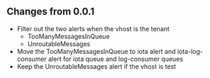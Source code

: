 ## Changes from 0.0.1
- Filter out the two alerts when the vhost is the tenant
    - TooManyMessagesInQueue
    - UnroutableMessages
- Move the TooManyMessagesInQueue to iota alert and iota-log-consumer alert for iota queue and log-consumer queues
- Keep the UnroutableMessages alert if the vhost is test
